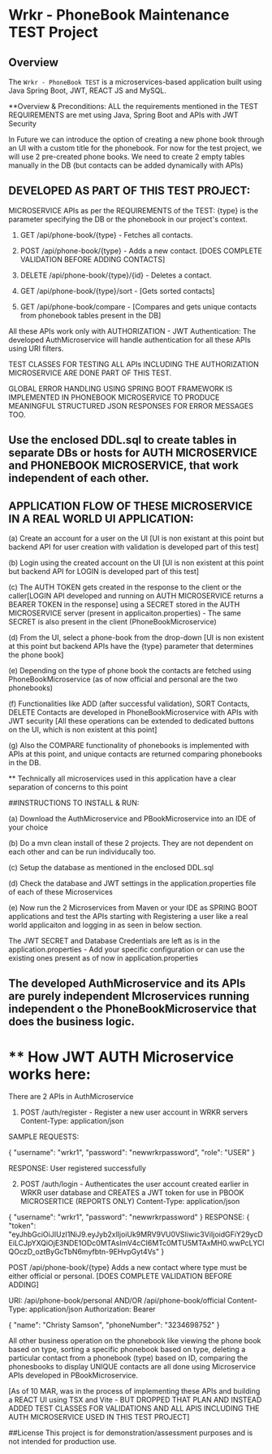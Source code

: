 # Wrkr - PhoneBook Maintenance TEST Project

## Overview
The `Wrkr - PhoneBook TEST` is a microservices-based application built using Java Spring Boot, JWT, REACT JS and MySQL.


**Overview & Preconditions:
ALL the requirements mentioned in the TEST REQUIREMENTS are met using Java, Spring Boot and APIs with JWT Security

In Future we can introduce the option of creating a new phone book through an UI with a custom title for the phonebook. 
For now for the test project, we will use 2 pre-created phone books. We need to create 2 empty tables manually in the DB (but contacts can be added dynamically with APIs)


## DEVELOPED AS PART OF THIS TEST PROJECT:

  MICROSERVICE APIs as per the REQUIREMENTS of the TEST:  {type} is the parameter specifying the DB or the phonebook in our project's context.

1) GET /api/phone-book/{type} - Fetches all contacts. 

2) POST /api/phone-book/{type} - Adds a new contact. [DOES COMPLETE VALIDATION BEFORE ADDING CONTACTS]

3) DELETE /api/phone-book/{type}/{id} - Deletes a contact. 

4) GET /api/phone-book/{type}/sort - [Gets sorted contacts]

5) GET /api/phone-book/compare - [Compares and gets unique contacts from phonebook tables present in the DB] 

All these APIs work only with AUTHORIZATION - JWT Authentication: The developed AuthMicroservice will handle authentication for all these APIs using URI filters.

TEST CLASSES FOR TESTING ALL APIs INCLUDING THE AUTHORIZATION MICROSERVICE ARE DONE PART OF THIS TEST.

GLOBAL ERROR HANDLING USING SPRING BOOT FRAMEWORK IS IMPLEMENTED IN PHONEBOOK MICROSERVICE TO PRODUCE MEANINGFUL STRUCTURED JSON RESPONSES FOR ERROR MESSAGES TOO.

## Use the enclosed DDL.sql to create tables in separate DBs or hosts for AUTH MICROSERVICE and PHONEBOOK MICROSERVICE, that work independent of each other. 


## APPLICATION FLOW OF THESE MICROSERVICE IN A REAL WORLD UI APPLICATION:

(a) Create an account for a user on the UI [UI is non existant at this point but backend API for user creation with validation is developed part of this test]

(b) Login using the created account on the UI [UI is non existent at this point but backend API for LOGIN is developed part of this test]

(c) The AUTH TOKEN gets created in the response to the client or the caller[LOGIN API developed and running on AUTH MICROSERVICE returns a BEARER TOKEN in the response] using a SECRET stored in the AUTH MICROSERVICE server (present in applicaiton.properties) - The same SECRET is also present in the client (PhoneBookMicroservice)

(d) From the UI, select a phone-book from the drop-down [UI is non existent at this point but backend APIs have the {type} parameter that determines the phone book]

(e) Depending on the type of phone book the contacts are fetched using PhoneBookMicroservice (as of now official and personal are the two phonebooks)

(f) Functionalities like ADD (after successful validation), SORT Contacts, DELETE Contacts are developed in PhoneBookMicroservice with APIs with JWT security [All these operations can be extended to dedicated buttons on the UI, which is non existent at this point]

(g) Also the COMPARE functionality of phonebooks is implemented with APIs at this point, and unique contacts are returned comparing phonebooks in the DB.

** Technically all microservices used in this application have a clear separation of concerns to this point

##INSTRUCTIONS TO INSTALL & RUN:

(a) Download the AuthMicroservice and PBookMicroservice into an IDE of your choice

(b) Do a mvn clean install of these 2 projects. They are not dependent on each other and can be run individucally too. 

(c) Setup the database as mentioned in the enclosed DDL.sql

(d) Check the database and JWT settings in the application.properties file of each of these Microservices

(e) Now run the 2 Microservices from Maven or your IDE as SPRING BOOT applications and test the APIs starting with Registering a user like a real world applicaiton and logging in as seen in below section.

The JWT SECRET and Database Credentials are left as is in the application.properties - Add your specific configuration or can use the existing ones present as of now in application.properties


## The developed AuthMicroservice and its APIs are purely independent MIcroservices running independent o the PhoneBookMicroservice that does the business logic.
** How JWT AUTH Microservice works here:
========================================
There are 2 APIs in AuthMicroservice
1) POST /auth/register - Register a new user account in WRKR servers
Content-Type: application/json

SAMPLE REQUESTS:

{
  "username": "wrkr1",
  "password": "newwrkrpassword",
  "role": "USER"
}

RESPONSE: 
User registered successfully

2) POST /auth/login - Authenticates the user account created earlier in WRKR user database and CREATES a JWT token for use in PBOOK MICROSERTICE (REPORTS ONLY)
Content-Type: application/json

{
  "username": "wrkr1",
  "password": "newwrkrpassword"
}
RESPONSE: 
{
    "token": "eyJhbGciOiJIUzI1NiJ9.eyJyb2xlIjoiUk9MRV9VU0VSIiwic3ViIjoidGFiY29ycDEiLCJpYXQiOjE3NDE1ODc0MTAsImV4cCI6MTc0MTU5MTAxMH0.wwPcLYClQOczD_oztByGcTbN6myfbtn-9EHvpGyt4Vs"
}
 

POST /api/phone-book/{type} Adds a new contact where type must be either official or personal. [DOES COMPLETE VALIDATION BEFORE ADDING]

URI: <HOST>/api/phone-book/personal AND/OR  <HOST>/api/phone-book/official
Content-Type: application/json
Authorization: Bearer <the generated token from previous login API step>

{
    "name": "Christy Samson",
    "phoneNumber": "3234698752"
}

All other business operation on the phonebook like viewing the phone book based on type, sorting a specific phonebook based on type, deleting a particular contact from a phonebook (type) based on ID, comparing the phonesbooks to display UNIQUE contacts are all done using Microservice APIs developed in PBookMicroservice.
 
 
[As of 10 MAR, was in the process of implementing these APIs and building a REACT UI using TSX and Vite - BUT DROPPED THAT PLAN AND INSTEAD ADDED TEST CLASSES FOR VALIDATIONS AND ALL APIS INCLUDING THE AUTH MICROSERVICE USED IN THIS TEST PROJECT]


##License
This project is for demonstration/assessment purposes and is not intended for production use.






 
